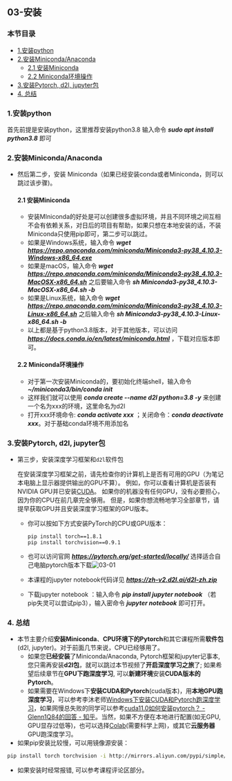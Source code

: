 ## 03-安装

### 本节目录


- [1.安装python](#1安装python)
- [2.安装Miniconda/Anaconda](#2安装minicondaanaconda)
  - [2.1 安装Miniconda](#21-安装miniconda)
  - [2.2 Miniconda环境操作](#22-miniconda环境操作)
- [3.安装Pytorch, d2l, jupyter包](#3安装pytorch-d2l-jupyter包)
- [4. 总结](#4-总结)

### 1.安装python
首先前提是安装python，这里推荐安装python3.8 输入命令 ***sudo apt install python3.8*** 即可

### 2.安装Miniconda/Anaconda
- 然后第二步，安装 Miniconda（如果已经安装conda或者Miniconda，则可以跳过该步骤)。
  #### 2.1 安装Miniconda
  - 安装MIniconda的好处是可以创建很多虚拟环境，并且不同环境之间互相不会有依赖关系，对日后的项目有帮助，如果只想在本地安装的话，不装Miniconda只使用pip即可，第二步可以跳过。
  - 如果是Windows系统，输入命令 ***wget https://repo.anaconda.com/miniconda/Miniconda3-py38_4.10.3-Windows-x86_64.exe***
  - 如果是macOS，输入命令 ***wget https://repo.anaconda.com/miniconda/Miniconda3-py38_4.10.3-MacOSX-x86_64.sh*** 之后要输入命令 ***sh Miniconda3-py38_4.10.3-MacOSX-x86_64.sh -b***
  - 如果是Linux系统，输入命令 ***wget https://repo.anaconda.com/miniconda/Miniconda3-py38_4.10.3-Linux-x86_64.sh*** 之后输入命令 ***sh Miniconda3-py38_4.10.3-Linux-x86_64.sh -b***
  - 以上都是基于python3.8版本，对于其他版本，可以访问 ***https://docs.conda.io/en/latest/miniconda.html*** ，下载对应版本即可。

  #### 2.2 Miniconda环境操作
  - 对于第一次安装Miniconda的，要初始化终端shell，输入命令 ***~/miniconda3/bin/conda init***
  - 这样我们就可以使用 ***conda create --name d2l python=3.8 -y*** 来创建一个名为xxx的环境，这里命名为d2l
  - 打开xxx环境命令: ***conda activate xxx*** ；关闭命令：***conda deactivate xxx***。对于基础conda环境不用添加名

### 3.安装Pytorch, d2l, jupyter包
- 第三步，安装深度学习框架和`d2l`软件包

  在安装深度学习框架之前，请先检查你的计算机上是否有可用的GPU（为笔记本电脑上显示器提供输出的GPU不算）。 例如，你可以查看计算机是否装有NVIDIA GPU并已安装[CUDA](https://developer.nvidia.com/cuda-downloads)。 如果你的机器没有任何GPU，没有必要担心，因为你的CPU在前几章完全够用。 但是，如果你想流畅地学习全部章节，请提早获取GPU并且安装深度学习框架的GPU版本。

  - 你可以按如下方式安装PyTorch的CPU或GPU版本：

    ```
    pip install torch==1.8.1
    pip install torchvision==0.9.1
    ```

  - 也可以访问官网 ***https://pytorch.org/get-started/locally/*** 选择适合自己电脑pytorch版本下载![03-01](03-01.png)

  - 本课程的jupyter notebook代码详见 ***https://zh-v2.d2l.ai/d2l-zh.zip***

  - 下载jupyter notebook ：输入命令 ***pip install jupyter notebook*** （若pip失灵可以尝试pip3），输入密命令 ***jupyter notebook*** 即可打开。

### 4. 总结
- 本节主要介绍**安装Miniconda**、**CPU环境下的Pytorch**和其它课程所需**软件包**(d2l, jupyter)。对于前面几节来说，CPU已经够用了。
  - 如果您**已经安装**了Miniconda/Anaconda, Pytorch框架和jupyter记事本, 您只需再安装**d2l包**，就可以跳过本节视频了**开启深度学习之旅**了; 如果希望后续章节在**GPU下跑深度学习**, 可以**新建环境**安装**CUDA版本的Pytorch**。
  - 如果需要在Windows下**安装CUDA和Pytorch**(cuda版本)，用**本地GPU跑深度学习**，可以参考李沐老师[Windows下安装CUDA和Pytorch跑深度学习](https://www.zhihu.com/zvideo/1363284223420436480)，如果网慢总失败的同学可以参考[cuda11.0如何安装pytorch？ - Glenn1Q84的回答 - 知乎](https://www.zhihu.com/question/425647129/answer/2278290137)。当然，如果不方便在本地进行配置(如无GPU, GPU显存过低等)，也可以选择[Colab](https://colab.research.google.com/)(需要科学上网)，或其它**云服务器**GPU跑深度学习。
 - 如果pip安装比较慢，可以用镜像源安装：
  ```bash
  pip install torch torchvision -i http://mirrors.aliyun.com/pypi/simple/  --trusted-host mirrors.aliyun.com
  ```
- 如果安装时经常报错, 可以参考课程评论区部分。
